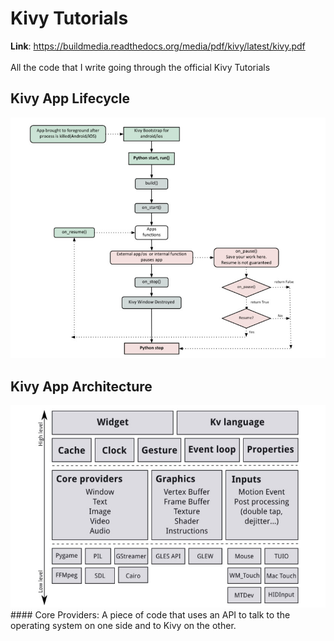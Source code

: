 # Kivy Tutorials
**Link**: https://buildmedia.readthedocs.org/media/pdf/kivy/latest/kivy.pdf
<br>
<br>
All the code that I write going through the official Kivy Tutorials

## Kivy App Lifecycle
<img src='kivy-basics/kivy-lifecycle.jpg'>

## Kivy App Architecture
<img src='kivy-basics/kivy-architecture.jpg'>
<br>
#### Core Providers:
A piece of code that uses an API to talk to the operating system on one side and to Kivy on the other.
